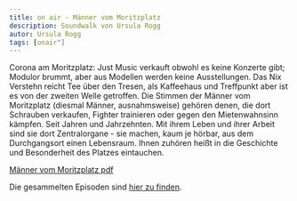 ```yaml
---
title: on air - Männer vom Moritzplatz
description: Soundwalk von Ursula Rogg
autor: Ursula Rogg
tags: [onair"]
---
```


Corona am Moritzplatz: Just Music verkauft obwohl es keine Konzerte gibt; Modulor brummt, aber aus Modellen werden keine Ausstellungen. Das Nix Verstehn reicht Tee über den Tresen, als Kaffeehaus und Treffpunkt aber ist es von der zweiten Welle  getroffen.
Die Stimmen der  Männer vom Moritzplatz (diesmal Männer, ausnahmsweise) gehören denen, die dort Schrauben verkaufen,  Fighter trainieren oder gegen den Mietenwahnsinn kämpfen. Seit Jahren und Jahrzehnten. Mit ihrem Leben und ihrer Arbeit sind sie dort Zentralorgane -  sie machen, kaum je hörbar, aus dem Durchgangsort einen Lebensraum. Ihnen zuhören heißt in die Geschichte und Besonderheit des Platzes eintauchen. 

[Männer vom Moritzplatz pdf](/doc/rogg.pdf)

Die gesammelten Episoden sind [hier zu finden](https://soundcloud.com/user-53614921).
